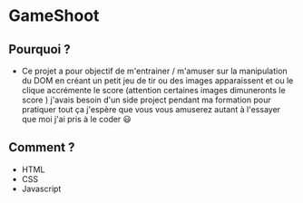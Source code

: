 # GameShoot

## Pourquoi ? 

- Ce projet a pour objectif de m'entrainer / m'amuser sur la manipulation du DOM en créant un petit jeu de tir ou des images apparaissent et ou le clique accrémente le score  (attention certaines images dimuneronts le score ) j'avais besoin d'un side project pendant ma formation pour pratiquer tout ça j'espère que vous vous amuserez autant à l'essayer que moi j'ai pris à le coder  😃

## Comment ? 

- HTML
- CSS
- Javascript

